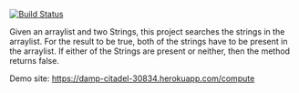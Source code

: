 [![Build Status](https://travis-ci.com/cenkgokturk/myDemoApp.svg?branch=main)](https://travis-ci.com/cenkgokturk/myDemoApp)

Given an arraylist and two Strings, this project searches the strings in the arraylist.
For the result to be true, both of the strings have to be present in the arraylist. 
If either of the Strings are present or neither, then the method returns false.

Demo site: https://damp-citadel-30834.herokuapp.com/compute
